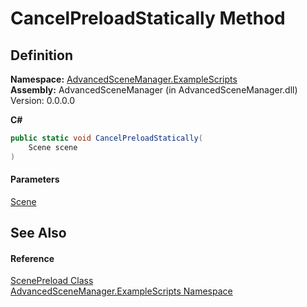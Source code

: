 # CancelPreloadStatically Method

## Definition

**Namespace:** [AdvancedSceneManager.ExampleScripts](N_AdvancedSceneManager_ExampleScripts.md)\
**Assembly:** AdvancedSceneManager (in AdvancedSceneManager.dll) Version: 0.0.0.0

**C#**

```c#
public static void CancelPreloadStatically(
	Scene scene
)
```

#### Parameters

&#x20; [Scene](T_AdvancedSceneManager_Models_Scene.md)&#x20;

## See Also

#### Reference

[ScenePreload Class](T_AdvancedSceneManager_ExampleScripts_ScenePreload.md)\
[AdvancedSceneManager.ExampleScripts Namespace](N_AdvancedSceneManager_ExampleScripts.md)
